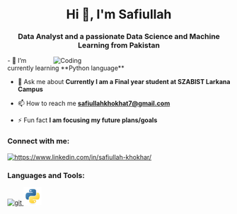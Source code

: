 <h1 align="center">Hi 👋, I'm Safiullah</h1>
<h3 align="center"> Data Analyst and a passionate Data Science and Machine Learning from Pakistan</h3>

<img align = "right" alt = "Coding" width = "400" src = "https://media4.giphy.com/media/v1.Y2lkPTc5MGI3NjExcXR0eWozem9kbTFhdDZkenVlNGJjZTNjeTl0bWhhdzd3ZnM0Mnp4eSZlcD12MV9pbnRlcm5hbF9naWZfYnlfaWQmY3Q9Zw/uB86ZyWQsnFSGYe2sA/giphy.gif" >
- 🌱 I’m currently learning **Python language**

- 💬 Ask me about **Currently I am a Final year student at SZABIST Larkana Campus**

- 📫 How to reach me **safiullahkhokhat7@gmail.com**

- ⚡ Fun fact **I am focusing my future plans/goals**

<h3 align="left">Connect with me:</h3>
<p align="left">
<a href="https://linkedin.com/in/https://www.linkedin.com/in/safiullah-khokhar/" target="blank"><img align="center" src="https://raw.githubusercontent.com/rahuldkjain/github-profile-readme-generator/master/src/images/icons/Social/linked-in-alt.svg" alt="https://www.linkedin.com/in/safiullah-khokhar/" height="30" width="40" /></a>
</p>

<h3 align="left">Languages and Tools:</h3>
<p align="left"> <a href="https://git-scm.com/" target="_blank" rel="noreferrer"> <img src="https://www.vectorlogo.zone/logos/git-scm/git-scm-icon.svg" alt="git" width="40" height="40"/> </a> <a href="https://www.python.org" target="_blank" rel="noreferrer"> <img src="https://raw.githubusercontent.com/devicons/devicon/master/icons/python/python-original.svg" alt="python" width="40" height="40"/> </a> </p>
